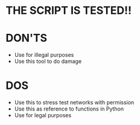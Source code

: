 # THE SCRIPT IS TESTED!!
# DON'TS
- Use for illegal purposes
- Use this tool to do damage
# DOS
- Use this to stress test networks with permission
- Use this as reference to functions in Python
- Use for legal purposes
